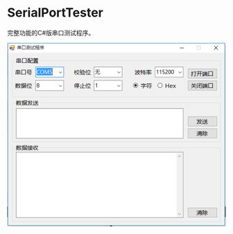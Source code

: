 # SerialPortTester

完整功能的C#版串口测试程序。

![image](https://github.com/yfzhu023/SerialPortTester/raw/master/01.png)
